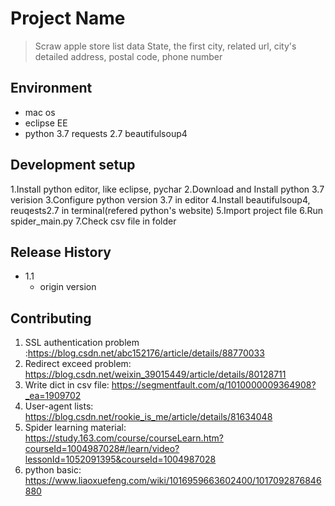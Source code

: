 # Project Name
> Scraw apple store list data
State, the first city, related url, city's detailed address, postal code, phone number


## Environment

* mac os
* eclipse EE
* python 3.7
    requests 2.7
    beautifulsoup4
    

## Development setup
1.Install python editor, like eclipse, pychar
2.Download and Install python 3.7 verision
3.Configure python version 3.7 in editor
4.Install beautifulsoup4, reuqests2.7 in terminal(refered python's website)
5.Import project file
6.Run spider_main.py
7.Check csv file in folder

## Release History

* 1.1
    * origin version



## Contributing

1. SSL authentication problem :https://blog.csdn.net/abc152176/article/details/88770033 
2. Redirect exceed problem: https://blog.csdn.net/weixin_39015449/article/details/80128711
3. Write dict in csv file: https://segmentfault.com/q/1010000009364908?_ea=1909702
4. User-agent lists: https://blog.csdn.net/rookie_is_me/article/details/81634048 
5. Spider learning material: https://study.163.com/course/courseLearn.htm?courseId=1004987028#/learn/video?lessonId=1052091395&courseId=1004987028
6. python basic: https://www.liaoxuefeng.com/wiki/1016959663602400/1017092876846880

